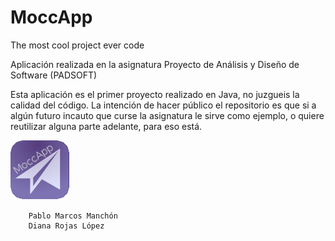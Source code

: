 # MoccApp 
The most cool project ever code

Aplicación realizada en la asignatura Proyecto de Análisis y Diseño de Software (PADSOFT)

Esta aplicación es el primer proyecto realizado en Java, no juzgueis la calidad del
código. La intención de hacer público el repositorio es que si a algún futuro 
incauto que curse la asignatura le sirve como ejemplo, o quiere reutilizar alguna parte 
adelante, para eso está.

![alt tag](https://github.com/pablomm/MoccApp/blob/master/icons/favicon.png)

        Pablo Marcos Manchón
        Diana Rojas López
